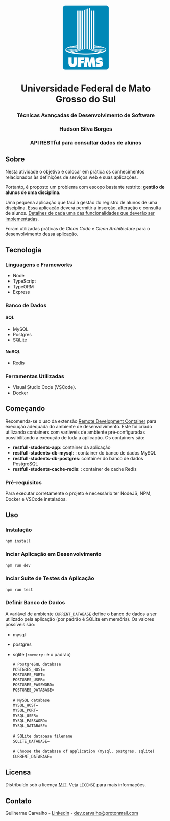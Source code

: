 <br />
<p align="center">
  <a href="https://github.com/othneildrew/Best-README-Template">
    <img src="https://raw.githubusercontent.com/guilhermercarvalho/ufms-template/main/images/ufms_logo.png" alt="Logo" width="auto" height="200">
  </a>

  <h1 align="center">Universidade Federal de Mato Grosso do Sul</h1>

  <h3 align="center">Técnicas Avançadas de Desenvolvimento de Software</h3>

  <h3 align="center">Hudson Silva Borges</h3>

  <h3 align="center">API RESTful para consultar dados de alunos</h3>
</p>

## Sobre

Nesta atividade o objetivo é colocar em prática os conhecimentos relacionados às definições de serviços web e suas aplicações.

Portanto, é proposto um problema com escopo bastante restrito: **gestão de alunos de uma disciplina**.

Uma pequena aplicação que fará a gestão do registro de alunos de uma disciplina. Essa aplicação deverá permitir a inserção, alteração e consulta de alunos. [Detalhes de cada uma das funcionalidades que deverão ser implementadas](https://www.notion.so/Cria-o-de-um-Servi-o-RESTful-6b1269e16fca435984ae7a6f9ae89964).

Foram utilizadas práticas de _Clean Code_ e _Clean Architecture_ para o desenvolvimento dessa aplicação.

## Tecnologia

### Linguagens e Frameworks

- Node
- TypeScript
- TypeORM
- Express

### Banco de Dados

#### SQL
  
  - MySQL
  - Postgres
  - SQLite

#### NoSQL

  - Redis

### Ferramentas Utilizadas

- Visual Studio Code (VSCode).
- Docker

## Começando

Recomenda-se o uso da extensão [Remote Development Container](https://code.visualstudio.com/docs/remote/containers) para execução adequada do ambiente de desenvolvimento. Este foi criado utilizando containers com variáveis de ambiente pré-configuradas possibilitando a execução de toda a aplicação. Os containers são:

- **restfull-students-app**: container da aplicação
- **restfull-students-db-mysql**: : container do banco de dados MySQL
- **restfull-students-db-postgres**: container do banco de dados PostgreSQL
- **restfull-students-cache-redis**: : container de cache Redis

### Pré-requisitos

Para executar corretamente o projeto é necessário ter NodeJS, NPM, Docker e VSCode instalados.

## Uso

### Instalação

```sh
npm install
```

### Inciar Aplicação em Desenvolvimento

```sh
npm run dev
```

### Inciar Suíte de Testes da Aplicação

```sh
npm run test
```

### Definir Banco de Dados

A variável de ambiente `CURRENT_DATABASE` define o banco de dados a ser utilizado pela aplicação (por padrão é SQLite em memória). Os valores possíveis são:

- mysql
- postgres
- sqlite (`:memory:` é o padrão)

  ```env
  # PostgreSQL database
  POSTGRES_HOST=
  POSTGRES_PORT=
  POSTGRES_USER=
  POSTGRES_PASSWORD=
  POSTGRES_DATABASE=

  # MySQL database
  MYSQL_HOST=
  MYSQL_PORT=
  MYSQL_USER=
  MYSQL_PASSWORD=
  MYSQL_DATABASE=

  # SQLite database filename
  SQLITE_DATABASE=

  # Choose the database of application (mysql, postgres, sqlite)
  CURRENT_DATABASE=
  ```

## Licensa

Distribuído sob a licença [MIT][license-url]. Veja `LICENSE` para mais informações.

## Contato

Guilherme Carvalho - [Linkedin][linkedin-url] - dev.carvalho@protonmail.com

  <!-- LINKS & IMAGES -->

[ufms-logo]: https://raw.githubusercontent.com/guilhermercarvalho/ufms-template/main/images/ufms_logo.png
[license-url]: https://github.com/othneildrew/Best-README-Template/blob/master/LICENSE.txt
[linkedin-url]: https://www.linkedin.com/in/guilhermercarvalho/
